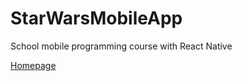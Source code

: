 # StarWarsMobileApp
School mobile programming course with React Native

[Homepage](https://imgur.com/a/tmeSQho)
